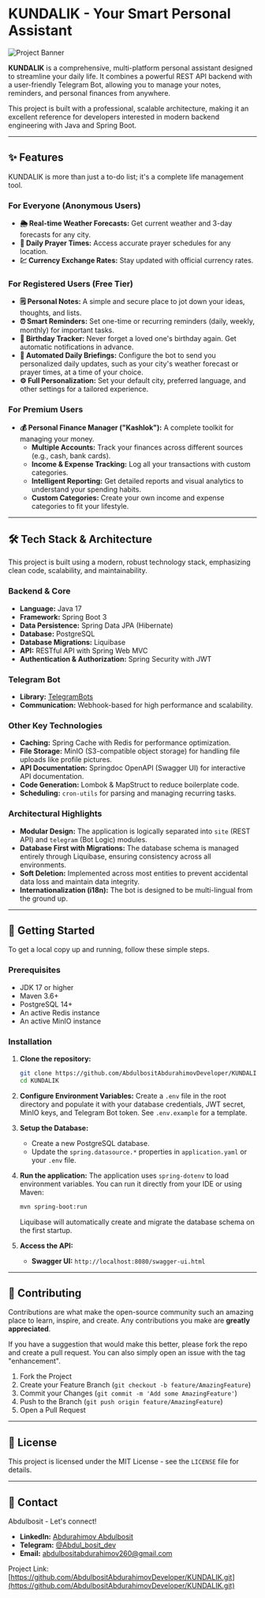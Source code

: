 # KUNDALIK - Your Smart Personal Assistant

![Project Banner](./assets/kundalik-banner.png)

**KUNDALIK** is a comprehensive, multi-platform personal assistant designed to streamline your daily life. It combines a
powerful REST API backend with a user-friendly Telegram Bot, allowing you to manage your notes, reminders, and personal
finances from anywhere.

This project is built with a professional, scalable architecture, making it an excellent reference for developers
interested in modern backend engineering with Java and Spring Boot.

---

## ✨ Features

KUNDALIK is more than just a to-do list; it's a complete life management tool.

### For Everyone (Anonymous Users)

* **🌦 Real-time Weather Forecasts:** Get current weather and 3-day forecasts for any city.
* **🕌 Daily Prayer Times:** Access accurate prayer schedules for any location.
* **💹 Currency Exchange Rates:** Stay updated with official currency rates.

### For Registered Users (Free Tier)

* **🗒️ Personal Notes:** A simple and secure place to jot down your ideas, thoughts, and lists.
* **⏰ Smart Reminders:** Set one-time or recurring reminders (daily, weekly, monthly) for important tasks.
* **🎂 Birthday Tracker:** Never forget a loved one's birthday again. Get automatic notifications in advance.
* **🤖 Automated Daily Briefings:** Configure the bot to send you personalized daily updates, such as your city's weather
  forecast or prayer times, at a time of your choice.
* **⚙️ Full Personalization:** Set your default city, preferred language, and other settings for a tailored experience.

### For Premium Users

* **💰 Personal Finance Manager ("Kashlok"):** A complete toolkit for managing your money.
    * **Multiple Accounts:** Track your finances across different sources (e.g., cash, bank cards).
    * **Income & Expense Tracking:** Log all your transactions with custom categories.
    * **Intelligent Reporting:** Get detailed reports and visual analytics to understand your spending habits.
    * **Custom Categories:** Create your own income and expense categories to fit your lifestyle.

---

## 🛠️ Tech Stack & Architecture

This project is built using a modern, robust technology stack, emphasizing clean code, scalability, and maintainability.

### Backend & Core

* **Language:** Java 17
* **Framework:** Spring Boot 3
* **Data Persistence:** Spring Data JPA (Hibernate)
* **Database:** PostgreSQL
* **Database Migrations:** Liquibase
* **API:** RESTful API with Spring Web MVC
* **Authentication & Authorization:** Spring Security with JWT

### Telegram Bot

* **Library:** [TelegramBots](https://github.com/rubenlagus/TelegramBots)
* **Communication:** Webhook-based for high performance and scalability.

### Other Key Technologies

* **Caching:** Spring Cache with Redis for performance optimization.
* **File Storage:** MinIO (S3-compatible object storage) for handling file uploads like profile pictures.
* **API Documentation:** Springdoc OpenAPI (Swagger UI) for interactive API documentation.
* **Code Generation:** Lombok & MapStruct to reduce boilerplate code.
* **Scheduling:** `cron-utils` for parsing and managing recurring tasks.

### Architectural Highlights

* **Modular Design:** The application is logically separated into `site` (REST API) and `telegram` (Bot Logic) modules.
* **Database First with Migrations:** The database schema is managed entirely through Liquibase, ensuring consistency
  across all environments.
* **Soft Deletion:** Implemented across most entities to prevent accidental data loss and maintain data integrity.
* **Internationalization (i18n):** The bot is designed to be multi-lingual from the ground up.

---

## 🚀 Getting Started

To get a local copy up and running, follow these simple steps.

### Prerequisites

* JDK 17 or higher
* Maven 3.6+
* PostgreSQL 14+
* An active Redis instance
* An active MinIO instance

### Installation

1. **Clone the repository:**
   ```bash
   git clone https://github.com/AbdulbositAbdurahimovDeveloper/KUNDALIK.git
   cd KUNDALIK
   ```

2. **Configure Environment Variables:**
   Create a `.env` file in the root directory and populate it with your database credentials, JWT secret, MinIO keys,
   and Telegram Bot token. See `.env.example` for a template.

3. **Setup the Database:**
    * Create a new PostgreSQL database.
    * Update the `spring.datasource.*` properties in `application.yaml` or your `.env` file.

4. **Run the application:**
   The application uses `spring-dotenv` to load environment variables. You can run it directly from your IDE or using
   Maven:
   ```bash
   mvn spring-boot:run
   ```
   Liquibase will automatically create and migrate the database schema on the first startup.

5. **Access the API:**
    * **Swagger UI:** `http://localhost:8080/swagger-ui.html`

---

## 🤝 Contributing

Contributions are what make the open-source community such an amazing place to learn, inspire, and create. Any
contributions you make are **greatly appreciated**.

If you have a suggestion that would make this better, please fork the repo and create a pull request. You can also
simply open an issue with the tag "enhancement".

1. Fork the Project
2. Create your Feature Branch (`git checkout -b feature/AmazingFeature`)
3. Commit your Changes (`git commit -m 'Add some AmazingFeature'`)
4. Push to the Branch (`git push origin feature/AmazingFeature`)
5. Open a Pull Request

---

## 📄 License

This project is licensed under the MIT License - see the `LICENSE` file for details.

---

## 📧 Contact

Abdulbosit - Let's connect!

* **LinkedIn:** [Abdurahimov Abdulbosit](https://www.linkedin.com/in/abdulbosit-abdurahimov-a40b38356/)
* **Telegram:** [@Abdul_bosit_dev](https://t.me/Abdul_bosit_dev)
* **Email:** abdulbositabdurahimov260@gmail.com

Project Link: [https://github.com/AbdulbositAbdurahimovDeveloper/KUNDALIK.git](https://github.com/AbdulbositAbdurahimovDeveloper/KUNDALIK.git)
